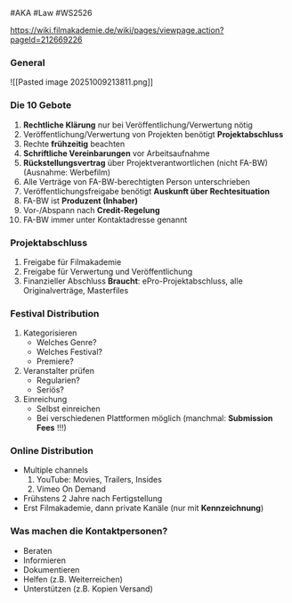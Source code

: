 #AKA #Law #WS2526

https://wiki.filmakademie.de/wiki/pages/viewpage.action?pageId=212669226
### General
![[Pasted image 20251009213811.png]]
### Die 10 Gebote
1. **Rechtliche Klärung** nur bei Veröffentlichung/Verwertung nötig
2. Veröffentlichung/Verwertung von Projekten benötigt **Projektabschluss**
3. Rechte **frühzeitig** beachten
4. **Schriftliche Vereinbarungen** vor Arbeitsaufnahme
5. **Rückstellungsvertrag** über Projektverantwortlichen (nicht FA-BW) (Ausnahme: Werbefilm)
6. Alle Verträge von FA-BW-berechtigten Person unterschrieben
7. Veröffentlichungsfreigabe benötigt **Auskunft über Rechtesituation**
8. FA-BW ist **Produzent (Inhaber)**
9. Vor-/Abspann nach **Credit-Regelung**
10. FA-BW immer unter Kontaktadresse genannt
### Projektabschluss
1. Freigabe für Filmakademie
2. Freigabe für Verwertung und Veröffentlichung
3. Finanzieller Abschluss
**Braucht**: ePro-Projektabschluss, alle Originalverträge, Masterfiles
### Festival Distribution
1. Kategorisieren
	- Welches Genre?
	- Welches Festival?
	- Premiere?
2. Veranstalter prüfen
	- Regularien?
	- Seriös?
3. Einreichung
	- Selbst einreichen
	- Bei verschiedenen Plattformen möglich (manchmal: **Submission Fees** !!!)
### Online Distribution
- Multiple channels
	1. YouTube: Movies, Trailers, Insides
	2. Vimeo On Demand
- Frühstens 2 Jahre nach Fertigstellung
- Erst Filmakademie, dann private Kanäle (nur mit **Kennzeichnung**)
### Was machen die Kontaktpersonen?
- Beraten
- Informieren
- Dokumentieren
- Helfen (z.B. Weiterreichen)
- Unterstützen (z.B. Kopien Versand)